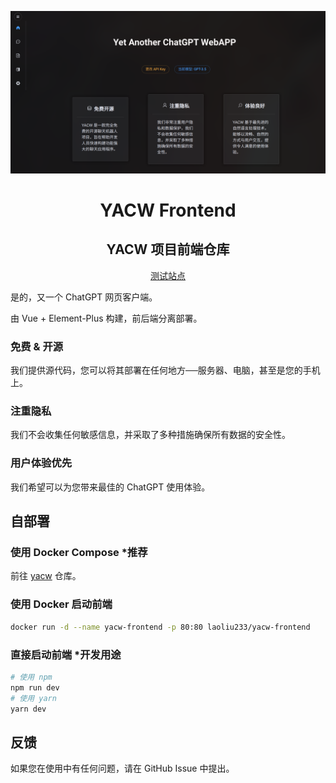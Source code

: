![](./img/header.png)

<h1 align="center">YACW Frontend</h1>
<h2 align="center">YACW 项目前端仓库</h2>

<p align="center"><a href="https://yacw.laoliu.icu">测试站点</a></p>

是的，又一个 ChatGPT 网页客户端。

由 Vue + Element-Plus 构建，前后端分离部署。

### 免费 & 开源

我们提供源代码，您可以将其部署在任何地方──服务器、电脑，甚至是您的手机上。

### 注重隐私

我们不会收集任何敏感信息，并采取了多种措施确保所有数据的安全性。

### 用户体验优先

我们希望可以为您带来最佳的 ChatGPT 使用体验。

## 自部署

### 使用 Docker Compose *推荐

前往 [yacw](https://github.com/yacw-team/yacw) 仓库。

### 使用 Docker 启动前端

```bash
docker run -d --name yacw-frontend -p 80:80 laoliu233/yacw-frontend
```

### 直接启动前端    *开发用途

```bash
# 使用 npm
npm run dev
# 使用 yarn
yarn dev
```

## 反馈

如果您在使用中有任何问题，请在 GitHub Issue 中提出。
